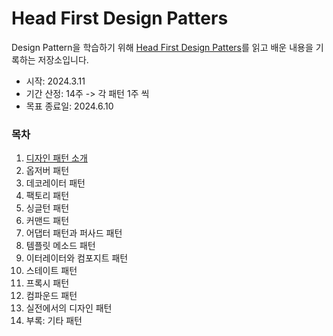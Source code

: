 # Head First Design Patters

Design Pattern을 학습하기 위해 [Head First Design Patters](https://m.yes24.com/Goods/Detail/108192370)를 읽고 배운 내용을 기록하는 저장소입니다.
<br />
- 시작: 2024.3.11
- 기간 산정: 14주 -> 각 패턴 1주 씩
- 목표 종료일: 2024.6.10

### 목차

1. [디자인 패턴 소개](https://github.com/lbo728/HeadFirstDesignPatters/tree/main/Chapter%2001)
2. 옵저버 패턴
3. 데코레이터 패턴
4. 팩토리 패턴
5. 싱글턴 패턴
6. 커맨드 패턴
7. 어댑터 패턴과 퍼사드 패턴
8. 템플릿 메소드 패턴
9. 이터레이터와 컴포지트 패턴
10. 스테이트 패턴
11. 프록시 패턴
12. 컴파운드 패턴
13. 실전에서의 디자인 패턴
14. 부록: 기타 패턴
